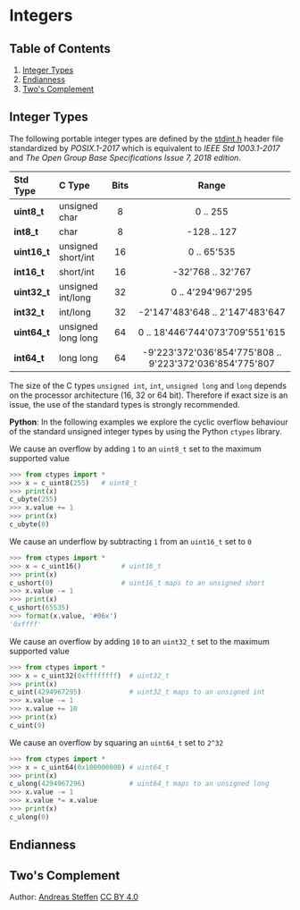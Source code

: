 # Integers

## Table of Contents
1. [Integer Types](#section1)
2. [Endianness](#section2)
3. [Two's Complement](#section3)

## Integer Types <a name="section1"></a>

The following portable integer types are defined by the [stdint.h][STDINT] header file standardized by  *POSIX.1-2017* which is equivalent to *IEEE Std 1003.1-2017* and *The Open Group Base Specifications Issue 7, 2018 edition*. 

| Std Type   | C Type           |Bits| Range                          |
|:-----------|:-----------------|:--:|:------------------------------:|
|**uint8_t** | unsigned char    |  8 | 0 .. 255                       |
|**int8_t**  | char             |  8 |-128 .. 127                     |
|**uint16_t**|unsigned short/int| 16 | 0 .. 65'535                    |
|**int16_t** |short/int 	    | 16 |-32'768 .. 32'767               |
|**uint32_t**|unsigned int/long | 32 | 0 .. 4'294'967'295             |
|**int32_t** |int/long          | 32 |-2'147'483'648 .. 2'147'483'647 |
|**uint64_t**|unsigned long long| 64 | 0 .. 18'446'744'073'709'551'615|
|**int64_t** |long long         | 64 |-9'223'372'036'854'775'808 .. 9'223'372'036'854'775'807|

The size of the C types `unsigned int`, `int`, `unsigned long` and `long` depends on the processor architecture (16, 32 or 64 bit). Therefore if exact size is an issue, the use of the standard types is strongly recommended.

**Python**: In the following  examples we explore the cyclic overflow behaviour of the standard unsigned integer types by using the Python `ctypes` library.

We cause an overflow by adding `1` to an `uint8_t` set to the maximum supported value
```python
>>> from ctypes import *
>>> x = c_uint8(255)   # uint8_t
>>> print(x)
c_ubyte(255)
>>> x.value += 1
>>> print(x)
c_ubyte(0)
```
We cause an underflow by subtracting `1` from an `uint16_t` set to `0`
```python
>>> from ctypes import *
>>> x = c_uint16()          # uint16_t
>>> print(x)
c_ushort(0)                 # uint16_t maps to an unsigned short
>>> x.value -= 1
>>> print(x)
c_ushort(65535)
>>> format(x.value, '#06x')
'0xffff'
```
We cause an overflow by adding `10` to an `uint32_t` set to the maximum supported value
```python
>>> from ctypes import *
>>> x = c_uint32(0xffffffff)  # uint32_t
>>> print(x)
c_uint(4294967295)            # uint32_t maps to an unsigned int
>>> x.value -= 1
>>> x.value += 10
>>> print(x)
c_uint(9)
```
We cause an overflow by squaring an `uint64_t` set to `2^32`
```python
>>> from ctypes import *
>>> x = c_uint64(0x100000000) # uint64_t
>>> print(x)
c_ulong(4294967296)           # uint64_t maps to an unsigned long
>>> x.value -= 1
>>> x.value *= x.value
>>> print(x)
c_ulong(0)
```

[STDINT]: https://pubs.opengroup.org/onlinepubs/9699919799/basedefs/stdint.h.html

## Endianness <a name="section2"></a>

## Two's Complement <a name="section3"></a>

Author:  [Andreas Steffen][AS] [CC BY 4.0][CC]

[AS]: mailto:andreas.steffen@strongsec.net
[CC]: http://creativecommons.org/licenses/by/4.0/

